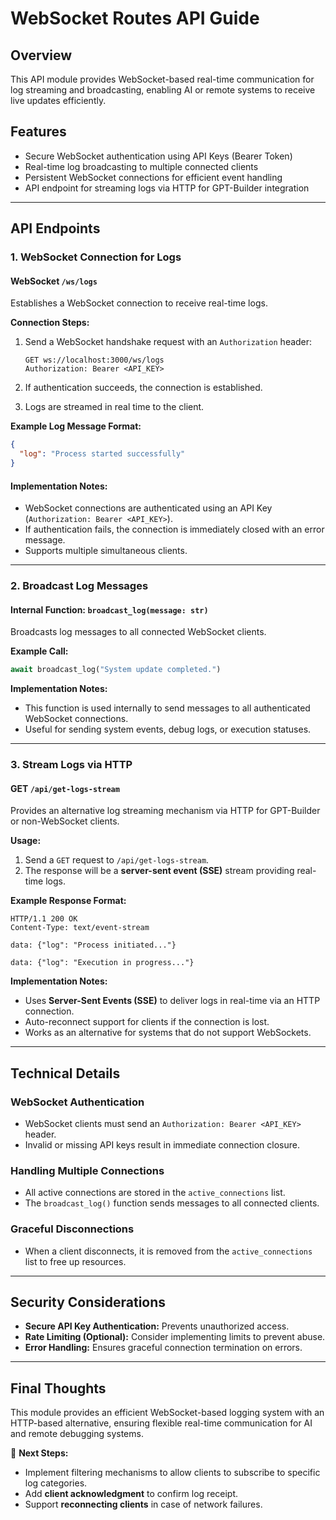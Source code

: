 # WebSocket Routes API Guide

## Overview

This API module provides WebSocket-based real-time communication for log streaming and broadcasting, enabling AI or remote systems to receive live updates efficiently.

## Features

- Secure WebSocket authentication using API Keys (Bearer Token)
- Real-time log broadcasting to multiple connected clients
- Persistent WebSocket connections for efficient event handling
- API endpoint for streaming logs via HTTP for GPT-Builder integration

---

## API Endpoints

### 1. WebSocket Connection for Logs

#### **WebSocket** `/ws/logs`

Establishes a WebSocket connection to receive real-time logs.

**Connection Steps:**

1. Send a WebSocket handshake request with an `Authorization` header:

   ```http
   GET ws://localhost:3000/ws/logs
   Authorization: Bearer <API_KEY>
   ```

2. If authentication succeeds, the connection is established.
3. Logs are streamed in real time to the client.

**Example Log Message Format:**

```json
{
  "log": "Process started successfully"
}
```

#### **Implementation Notes:**

- WebSocket connections are authenticated using an API Key (`Authorization: Bearer <API_KEY>`).
- If authentication fails, the connection is immediately closed with an error message.
- Supports multiple simultaneous clients.

---

### 2. Broadcast Log Messages

#### **Internal Function:** `broadcast_log(message: str)`

Broadcasts log messages to all connected WebSocket clients.

**Example Call:**

```python
await broadcast_log("System update completed.")
```

**Implementation Notes:**

- This function is used internally to send messages to all authenticated WebSocket connections.
- Useful for sending system events, debug logs, or execution statuses.

---

### 3. Stream Logs via HTTP

#### **GET** `/api/get-logs-stream`

Provides an alternative log streaming mechanism via HTTP for GPT-Builder or non-WebSocket clients.

**Usage:**

1. Send a `GET` request to `/api/get-logs-stream`.
2. The response will be a **server-sent event (SSE)** stream providing real-time logs.

**Example Response Format:**

```http
HTTP/1.1 200 OK
Content-Type: text/event-stream

data: {"log": "Process initiated..."}

data: {"log": "Execution in progress..."}
```

**Implementation Notes:**

- Uses **Server-Sent Events (SSE)** to deliver logs in real-time via an HTTP connection.
- Auto-reconnect support for clients if the connection is lost.
- Works as an alternative for systems that do not support WebSockets.

---

## **Technical Details**

### **WebSocket Authentication**

- WebSocket clients must send an `Authorization: Bearer <API_KEY>` header.
- Invalid or missing API keys result in immediate connection closure.

### **Handling Multiple Connections**

- All active connections are stored in the `active_connections` list.
- The `broadcast_log()` function sends messages to all connected clients.

### **Graceful Disconnections**

- When a client disconnects, it is removed from the `active_connections` list to free up resources.

---

## **Security Considerations**

- **Secure API Key Authentication:** Prevents unauthorized access.
- **Rate Limiting (Optional):** Consider implementing limits to prevent abuse.
- **Error Handling:** Ensures graceful connection termination on errors.

---

## **Final Thoughts**

This module provides an efficient WebSocket-based logging system with an HTTP-based alternative, ensuring flexible real-time communication for AI and remote debugging systems.

🚀 **Next Steps:**

- Implement filtering mechanisms to allow clients to subscribe to specific log categories.
- Add **client acknowledgment** to confirm log receipt.
- Support **reconnecting clients** in case of network failures.
